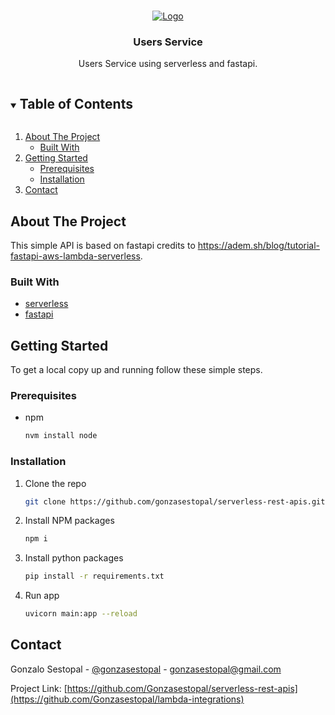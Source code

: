 <br />
<p align="center">
  <a href="https://github.com/gonzasestopal/lambda-integrations/serverless-fast">
    <img src="https://fastapi.tiangolo.com/img/logo-margin/logo-teal.png" alt="Logo">
  </a>

  <h3 align="center">Users Service</h3>

  <p align="center">
    Users Service using serverless and fastapi.
    <br />
  </p>
</p>



<!-- TABLE OF CONTENTS -->
<details open="open">
  <summary><h2 style="display: inline-block">Table of Contents</h2></summary>
  <ol>
    <li>
      <a href="#about-the-project">About The Project</a>
      <ul>
        <li><a href="#built-with">Built With</a></li>
      </ul>
    </li>
    <li>
      <a href="#getting-started">Getting Started</a>
      <ul>
        <li><a href="#prerequisites">Prerequisites</a></li>
        <li><a href="#installation">Installation</a></li>
      </ul>
    </li>
    <li><a href="#contact">Contact</a></li>
  </ol>
</details>



<!-- ABOUT THE PROJECT -->
## About The Project

This simple API is based on fastapi credits to https://adem.sh/blog/tutorial-fastapi-aws-lambda-serverless.


### Built With

* [serverless](https://www.serverless.com/)
* [fastapi](https://fastapi.tiangolo.com/)



<!-- GETTING STARTED -->
## Getting Started

To get a local copy up and running follow these simple steps.

### Prerequisites

* npm
  ```sh
  nvm install node
  ```

### Installation

1. Clone the repo
   ```sh
   git clone https://github.com/gonzasestopal/serverless-rest-apis.git
   ```
2. Install NPM packages
   ```sh
   npm i
   ```

3. Install python packages
   ```sh
   pip install -r requirements.txt
   ```

4. Run app
    ```sh
    uvicorn main:app --reload
    ```


<!-- CONTACT -->
## Contact

Gonzalo Sestopal - [@gonzasestopal](https://www.linkedin.com/in/gonzasestopal/) - gonzasestopal@gmail.com

Project Link: [https://github.com/Gonzasestopal/serverless-rest-apis](https://github.com/Gonzasestopal/lambda-integrations)

